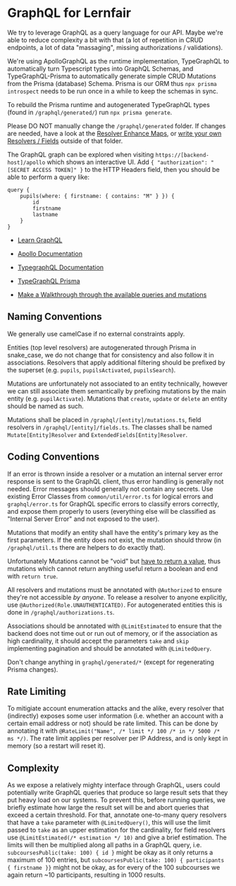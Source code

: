 # GraphQL for Lernfair

We try to leverage GraphQL as a query language for our API.
Maybe we're able to reduce complexity a bit with that (a lot of repetition in CRUD endpoints, a lot of data "massaging", missing authorizations / validations).

We're using ApolloGraphQL as the runtime implementation, TypeGraphQL to automatically turn Typescript types into GraphQL Schemas, and TypeGraphQL-Prisma to automatically generate simple CRUD Mutations from the Prisma (database) Schema. Prisma is our ORM thus `npx prisma introspect` needs to be run once in a while to keep the schemas in sync.

To rebuild the Prisma runtime and autogenerated TypeGraphQL types (found in `/graphql/generated/`) run `npx prisma generate`.

Please DO NOT manually change the `/graphql/generated` folder. If changes are needed, have a look at the [Resolver Enhance Maps](https://prisma.typegraphql.com/docs/advanced/additional-decorators), or [write your own Resolvers / Fields](https://prisma.typegraphql.com/docs/advanced/custom-operations) outside of that folder.

The GraphQL graph can be explored when visiting `https://[backend-host]/apollo` which shows an interactive UI. Add `{ "authorization": "[SECRET ACCESS TOKEN]" }` to the HTTP Headers field, then you should be able to perform a query like:

```gql
query {
    pupils(where: { firstname: { contains: "M" } }) {
        id
        firstname
        lastname
    }
}
```

-   [Learn GraphQL](https://graphql.org/learn/)
-   [Apollo Documentation](https://www.apollographql.com/docs/apollo-server/)
-   [TypegraphQL Documentation](https://typegraphql.com/docs/introduction.html)
-   [TypeGraphQL Prisma](https://prisma.typegraphql.com/docs/)

-   [Make a Walkthrough through the available queries and mutations](./WALKTHROUGH.md)

## Naming Conventions

We generally use camelCase if no external constraints apply.

Entities (top level resolvers) are autogenerated through Prisma in snake_case, we do not change that for consistency
and also follow it in associations. Resolvers that apply additional filtering should be prefixed by the superset (e.g. `pupils`, `pupilsActivated`, `pupilsSearch`).

Mutations are unfortunately not associated to an entity technically, however we can still associate them semantically
by prefixing mutations by the main entity (e.g. `pupilActivate`).
Mutations that `create`, `update` or `delete` an entity should be named as such.

Mutations shall be placed in `/graphql/[entity]/mutations.ts`, field resolvers in `/graphql/[entity]/fields.ts`.
The classes shall be named `Mutate[Entity]Resolver` and `ExtendedFields[Entity]Resolver`.

## Coding Conventions

If an error is thrown inside a resolver or a mutation an internal server error response is sent to the GraphQL client,
thus error handling is generally not needed. Error messages should generally not contain any secrets.
Use existing Error Classes from `common/util/error.ts` for logical errors and `graphql/error.ts` for GraphQL specific errors to classify errors correctly,
and expose them properly to users (everything else will be classified as "Internal Server Error" and not exposed to the user).

Mutations that modify an entity shall have the entity's primary key as the first parameters.
If the entity does not exist, the mutation should throw (in `/graphql/util.ts` there are helpers to do exactly that).

Unfortunately Mutations cannot be "void" but [have to return a value](https://stackoverflow.com/questions/44737043/is-it-possible-to-not-return-any-data-when-using-a-graphql-mutation),
thus mutations which cannot return anything useful return a boolean and end with `return true`.

All resolvers and mutations must be annotated with `@Authorized` to ensure they're not accessible _by anyone_. To release a resolver to anyone explicitly, use `@Authorized(Role.UNAUTHENTICATED)`.
For autogenerated entities this is done in `/graphql/authorizations.ts`.

Associations should be annotated with `@LimitEstimated` to ensure that the backend does not time out or run out of memory,
or if the association as high cardinality, it should accept the parameters `take` and `skip` implementing pagination and should be annotated with `@LimitedQuery`.

Don't change anything in `graphql/generated/*` (except for regenerating Prisma changes).

## Rate Limiting

To mitigiate account enumeration attacks and the alike, every resolver that (indirectly) exposes some user information (i.e. whether an account with a certain email address or not)
should be rate limited. This can be done by annotating it with `@RateLimit("Name", /* limit */ 100 /* in */ 5000 /* ms */)`. The rate limit applies per resolver per IP Address,
and is only kept in memory (so a restart will reset it).

## Complexity

As we expose a relatively mighty interface through GraphQL, users could potentially write GraphQL queries that produce so large result sets that they put heavy load on our systems.
To prevent this, before running queries, we briefly estimate how large the result set will be and abort queries that exceed a certain threshold.
For that, annotate one-to-many query resolvers that have a `take` parameter with `@LimitedQuery()`, this will use the limit passed to `take` as an upper estimation for the cardinality,
for field resolvers use `@LimitEstimated(/* estimation */ 10)` and give a brief estimation. The limits will then be multiplied along all paths in a GraphQL query,
i.e. `subcoursesPublic(take: 100) { id }` might be okay as it only returns a maximum of 100 entries, but `subcoursesPublic(take: 100) { participants { firstname }}` might not be okay,
as for every of the 100 subcourses we again return ~10 participants, resulting in 1000 results.
